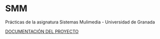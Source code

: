 # SMM
Prácticas de la asignatura Sistemas Mulimedia - Universidad de Granada

[DOCUMENTACIÓN DEL PROYECTO](https://github.com/OMGitsXupi/SMM/blob/master/Documentaci%C3%B3n.pdf)
